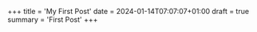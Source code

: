 +++
title = 'My First Post'
date = 2024-01-14T07:07:07+01:00
draft = true
summary = 'First Post'
+++
